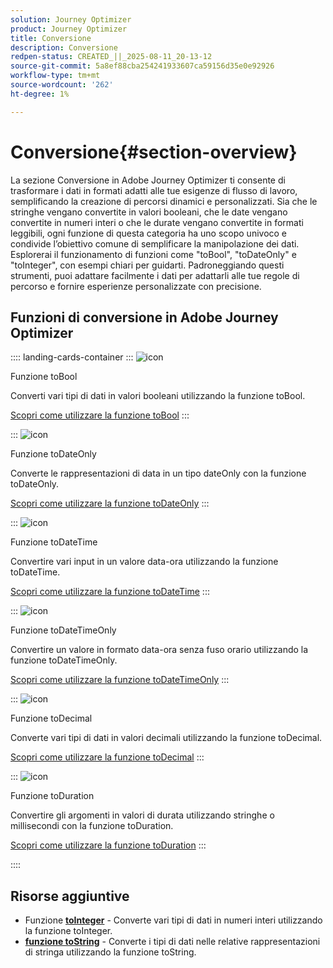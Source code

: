 ```yaml
---
solution: Journey Optimizer
product: Journey Optimizer
title: Conversione
description: Conversione
redpen-status: CREATED_||_2025-08-11_20-13-12
source-git-commit: 5a8ef88cba254241933607ca59156d35e0e92926
workflow-type: tm+mt
source-wordcount: '262'
ht-degree: 1%

---
```



# Conversione{#section-overview}

La sezione Conversione in Adobe Journey Optimizer ti consente di trasformare i dati in formati adatti alle tue esigenze di flusso di lavoro, semplificando la creazione di percorsi dinamici e personalizzati. Sia che le stringhe vengano convertite in valori booleani, che le date vengano convertite in numeri interi o che le durate vengano convertite in formati leggibili, ogni funzione di questa categoria ha uno scopo univoco e condivide l’obiettivo comune di semplificare la manipolazione dei dati. Esplorerai il funzionamento di funzioni come &quot;toBool&quot;, &quot;toDateOnly&quot; e &quot;toInteger&quot;, con esempi chiari per guidarti. Padroneggiando questi strumenti, puoi adattare facilmente i dati per adattarli alle tue regole di percorso e fornire esperienze personalizzate con precisione.

## Funzioni di conversione in Adobe Journey Optimizer

:::: landing-cards-container
:::
![icon](https://cdn.experienceleague.adobe.com/icons/code-branch.svg)

Funzione toBool

Converti vari tipi di dati in valori booleani utilizzando la funzione toBool.

[Scopri come utilizzare la funzione toBool](../using/building-journeys/functions/functiontobool.md)
:::

:::
![icon](https://cdn.experienceleague.adobe.com/icons/code-branch.svg)

Funzione toDateOnly

Converte le rappresentazioni di data in un tipo dateOnly con la funzione toDateOnly.

[Scopri come utilizzare la funzione toDateOnly](../using/building-journeys/functions/functiontodateonly.md)
:::

:::
![icon](https://cdn.experienceleague.adobe.com/icons/code-branch.svg)

Funzione toDateTime

Convertire vari input in un valore data-ora utilizzando la funzione toDateTime.

[Scopri come utilizzare la funzione toDateTime](../using/building-journeys/functions/functiontodatetime.md)
:::

:::
![icon](https://cdn.experienceleague.adobe.com/icons/code-branch.svg)

Funzione toDateTimeOnly

Convertire un valore in formato data-ora senza fuso orario utilizzando la funzione toDateTimeOnly.

[Scopri come utilizzare la funzione toDateTimeOnly](../using/building-journeys/functions/functiontodatetimeonly.md)
:::

:::
![icon](https://cdn.experienceleague.adobe.com/icons/code-branch.svg)

Funzione toDecimal

Converte vari tipi di dati in valori decimali utilizzando la funzione toDecimal.

[Scopri come utilizzare la funzione toDecimal](../using/building-journeys/functions/functiontodecimal.md)
:::

:::
![icon](https://cdn.experienceleague.adobe.com/icons/code-branch.svg)

Funzione toDuration

Convertire gli argomenti in valori di durata utilizzando stringhe o millisecondi con la funzione toDuration.

[Scopri come utilizzare la funzione toDuration](../using/building-journeys/functions/functiontoduration.md)
:::

::::


## Risorse aggiuntive

- Funzione **[toInteger](../using/building-journeys/functions/functiontointeger.md)** - Converte vari tipi di dati in numeri interi utilizzando la funzione toInteger.
- **[funzione toString](../using/building-journeys/functions/functiontostring.md)** - Converte i tipi di dati nelle relative rappresentazioni di stringa utilizzando la funzione toString.
